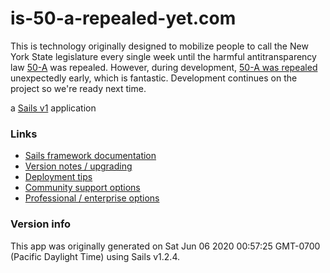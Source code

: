 # is-50-a-repealed-yet.com

This is technology originally designed to mobilize people to call the New York State legislature every single week until the harmful antitransparency law [50-A](https://www.nysenate.gov/legislation/laws/CVR/50-A) was repealed. However, during development, [50-A was repealed](https://www.nydailynews.com/news/politics/ny-legislature-50a-transparency-george-floyd-20200609-yew7soogazfmdg3cr3xlsbmwye-story.html) unexpectedly early, which is fantastic. Development continues on the project so we're ready next time.

a [Sails v1](https://sailsjs.com) application

### Links

+ [Sails framework documentation](https://sailsjs.com/get-started)
+ [Version notes / upgrading](https://sailsjs.com/documentation/upgrading)
+ [Deployment tips](https://sailsjs.com/documentation/concepts/deployment)
+ [Community support options](https://sailsjs.com/support)
+ [Professional / enterprise options](https://sailsjs.com/enterprise)

### Version info

This app was originally generated on Sat Jun 06 2020 00:57:25 GMT-0700 (Pacific Daylight Time) using Sails v1.2.4.

<!-- Internally, Sails used [`sails-generate@1.17.2`](https://github.com/balderdashy/sails-generate/tree/v1.17.2/lib/core-generators/new). -->

<!--
Note:  Generators are usually run using the globally-installed `sails` CLI (command-line interface).  This CLI version is _environment-specific_ rather than app-specific, thus over time, as a project's dependencies are upgraded or the project is worked on by different developers on different computers using different versions of Node.js, the Sails dependency in its package.json file may differ from the globally-installed Sails CLI release it was originally generated with.  (Be sure to always check out the relevant [upgrading guides](https://sailsjs.com/upgrading) before upgrading the version of Sails used by your app.  If you're stuck, [get help here](https://sailsjs.com/support).)
-->
